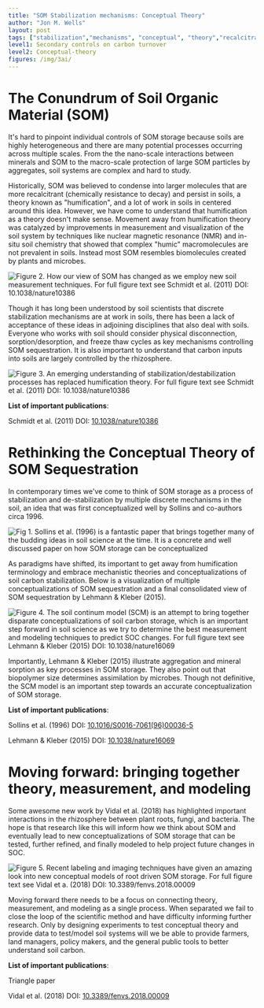 ```yaml
---
title: "SOM Stabilization mechanisms: Conceptual Theory"
author: "Jon M. Wells"
layout: post
tags: ["stabilization","mechanisms", "conceptual", "theory","recalcitrance", "humification"]
level1: Secondary controls on carbon turnover
level2: Conceptual-theory
figures: /img/3ai/
---
```



# The Conundrum of  Soil Organic Material (SOM)

It's hard to pinpoint individual controls of SOM storage because soils are highly heterogeneous and there are many potential processes occurring across multiple scales.  From the the nano-scale interactions between minerals and SOM to the macro-scale protection of large SOM particles by aggregates, soil systems are complex and hard to study. 

Historically, SOM was believed to condense into larger molecules that are more recalcitrant (chemically resistance to decay) and persist in soils, a theory known as "humification", and a lot of work in soils in centered around this idea.  However, we have come to understand that humification as a theory doesn't make sense.  Movement away from humification theory was catalyzed by improvements in measurement and visualization of the soil system by techniques like nuclear magnetic resonance (NMR) and in-situ soil chemistry that showed that complex "humic" macromolecules are not prevalent in soils.  Instead most SOM resembles biomolecules created by plants and microbes.   


![Figure 2. How our view of SOM has changed as we employ new soil measurement techniques. For full figure text see Schmidt et al. (2011) DOI: [10.1038/nature10386](https://www.nature.com/articles/nature10386)](https://media.springernature.com/m685/nature-assets/nature/journal/v478/n7367/images/nature10386-f2.2.jpg#right)

Though it has long been understood by soil scientists that discrete stabilization mechanisms are at work in soils, there has been a lack of acceptance of these ideas in adjoining disciplines that also deal with soils.  Everyone who works with soil should consider physical disconnection, sorption/desorption, and freeze thaw cycles as key mechanisms controlling SOM sequestration.  It is also important to understand that carbon inputs into soils are largely controlled by the rhizosphere. 


![Figure 3. An emerging understanding of stabilization/destabilization processes has replaced humification theory. For full figure text see Schmidt et al. (2011) DOI: [10.1038/nature10386](https://www.nature.com/articles/nature10386)](https://media.springernature.com/m685/nature-assets/nature/journal/v478/n7367/images/nature10386-f3.2.jpg)


**List of important publications**:

Schmidt et al. (2011) DOI: [10.1038/nature10386](https://www.nature.com/articles/nature10386)

# Rethinking the Conceptual Theory of SOM Sequestration

In contemporary times we've come to think of SOM storage as a process of stabilization and de-stabilization by multiple discrete mechanisms in the soil, an idea that was first conceptualized well by Sollins and co-authors circa 1996.  

![Fig 1. Sollins et al. (1996) is a fantastic paper that brings together many of the budding ideas in soil science at the time.  It is a concrete and well discussed paper on how SOM storage can be conceptualized]({{site.baseurl}}{{page.figures}}Sollins.png)

As paradigms have shifted, its important to get away from humification terminology and embrace mechanistic theories and conceptualizations of soil carbon stabilization.  Below is a visualization of multiple conceptualizations of SOM sequestration and a final consolidated view of SOM sequestration by Lehmann & Kleber (2015).

![Figure 4. The soil continum model (SCM) is an attempt to bring together disparate conceptualizations of soil carbon storage, which is an important step forward in soil science as we try to determine the best measurement and modeling techniques to predict SOC changes. For full figure text see Lehmann & Kleber (2015) DOI: [10.1038/nature16069](https://www.nature.com/articles/nature16069)](https://media.springernature.com/m685/nature-assets/nature/journal/v528/n7580/images/nature16069-f2.jpg)

Importantly, Lehmann & Kleber (2015) illustrate aggregation and mineral sorption as key processes in SOM storage.  They also point out that biopolymer size determines assimilation by microbes.  Though not definitive, the SCM model is an important step towards an accurate conceptualization of SOM storage.


**List of important publications**:

Sollins et al. (1996) DOI: [10.1016/S0016-7061(96)00036-5](https://doi.org/10.1016/S0016-7061(96)00036-5)

Lehmann & Kleber (2015) DOI: [10.1038/nature16069](https://www.nature.com/articles/nature16069)

# Moving forward: bringing together theory, measurement, and modeling

Some awesome new work by Vidal et al. (2018) has highlighted important interactions in the rhizosphere between plant roots, fungi, and bacteria.  The hope is that research like this will inform how we think about SOM and eventually lead to new conceptualizations of SOM storage that can be tested, further refined, and finally modeled to help project future changes in SOC. 


![Figure 5.  Recent labeling and imaging techniques have given an amazing look into new conceptual models of root driven SOM storage.  For full figure text see Vidal et a. (2018) DOI: [10.3389/fenvs.2018.00009](https://www.frontiersin.org/articles/10.3389/fenvs.2018.00009/full)](https://www.frontiersin.org/files/Articles/331687/fenvs-06-00009-HTML/image_m/fenvs-06-00009-g009.jpg)

Moving forward there needs to be a focus on connecting theory, measurement, and modeling as a single process.   When separated we fail to close the loop of the scientific method and have difficulty informing further research.  Only by designing experiments to test conceptual theory and provide data to test/model soil systems will we be able to provide farmers, land managers, policy makers, and the general public tools to better understand soil carbon. 


**List of important publications**:

Triangle paper

Vidal et al. (2018) DOI: [10.3389/fenvs.2018.00009](https://www.frontiersin.org/articles/10.3389/fenvs.2018.00009/full)

